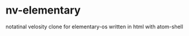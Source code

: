 nv-elementary
=============

notatinal velosity clone for elementary-os written in html with atom-shell

